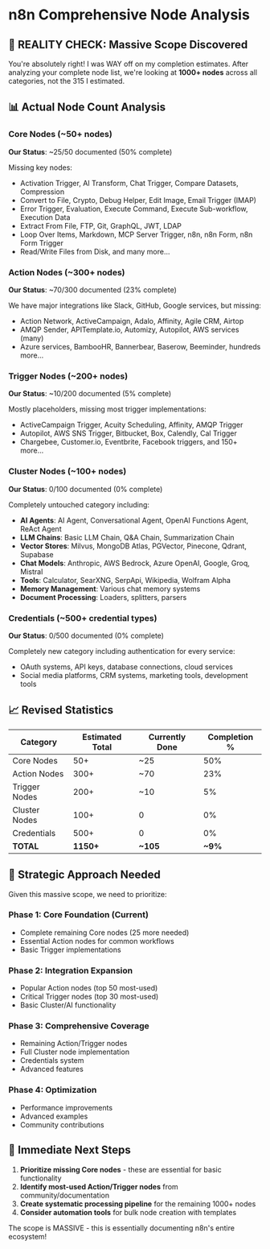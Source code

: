 # n8n Comprehensive Node Analysis

## 🚨 **REALITY CHECK: Massive Scope Discovered**

You're absolutely right! I was WAY off on my completion estimates. After analyzing your complete node list, we're looking at **1000+ nodes** across all categories, not the 315 I estimated.

## 📊 **Actual Node Count Analysis**

### **Core Nodes** (~50+ nodes)
**Our Status**: ~25/50 documented (50% complete)

Missing key nodes:
- Activation Trigger, AI Transform, Chat Trigger, Compare Datasets, Compression
- Convert to File, Crypto, Debug Helper, Edit Image, Email Trigger (IMAP)
- Error Trigger, Evaluation, Execute Command, Execute Sub-workflow, Execution Data
- Extract From File, FTP, Git, GraphQL, JWT, LDAP
- Loop Over Items, Markdown, MCP Server Trigger, n8n, n8n Form, n8n Form Trigger
- Read/Write Files from Disk, and many more...

### **Action Nodes** (~300+ nodes)
**Our Status**: ~70/300 documented (23% complete)

We have major integrations like Slack, GitHub, Google services, but missing:
- Action Network, ActiveCampaign, Adalo, Affinity, Agile CRM, Airtop
- AMQP Sender, APITemplate.io, Automizy, Autopilot, AWS services (many)
- Azure services, BambooHR, Bannerbear, Baserow, Beeminder, hundreds more...

### **Trigger Nodes** (~200+ nodes)  
**Our Status**: ~10/200 documented (5% complete)

Mostly placeholders, missing most trigger implementations:
- ActiveCampaign Trigger, Acuity Scheduling, Affinity, AMQP Trigger
- Autopilot, AWS SNS Trigger, Bitbucket, Box, Calendly, Cal Trigger
- Chargebee, Customer.io, Eventbrite, Facebook triggers, and 150+ more...

### **Cluster Nodes** (~100+ nodes)
**Our Status**: 0/100 documented (0% complete)

Completely untouched category including:
- **AI Agents**: AI Agent, Conversational Agent, OpenAI Functions Agent, ReAct Agent
- **LLM Chains**: Basic LLM Chain, Q&A Chain, Summarization Chain
- **Vector Stores**: Milvus, MongoDB Atlas, PGVector, Pinecone, Qdrant, Supabase
- **Chat Models**: Anthropic, AWS Bedrock, Azure OpenAI, Google, Groq, Mistral
- **Tools**: Calculator, SearXNG, SerpApi, Wikipedia, Wolfram Alpha
- **Memory Management**: Various chat memory systems
- **Document Processing**: Loaders, splitters, parsers

### **Credentials** (~500+ credential types)
**Our Status**: 0/500 documented (0% complete)

Completely new category including authentication for every service:
- OAuth systems, API keys, database connections, cloud services
- Social media platforms, CRM systems, marketing tools, development tools

## 📈 **Revised Statistics**

| Category | Estimated Total | Currently Done | Completion % |
|----------|----------------|----------------|--------------|
| Core Nodes | 50+ | ~25 | 50% |
| Action Nodes | 300+ | ~70 | 23% |
| Trigger Nodes | 200+ | ~10 | 5% |
| Cluster Nodes | 100+ | 0 | 0% |
| Credentials | 500+ | 0 | 0% |
| **TOTAL** | **1150+** | **~105** | **~9%** |

## 🎯 **Strategic Approach Needed**

Given this massive scope, we need to prioritize:

### **Phase 1: Core Foundation** (Current)
- Complete remaining Core nodes (25 more needed)
- Essential Action nodes for common workflows
- Basic Trigger implementations

### **Phase 2: Integration Expansion**
- Popular Action nodes (top 50 most-used)
- Critical Trigger nodes (top 30 most-used)
- Basic Cluster/AI functionality

### **Phase 3: Comprehensive Coverage**
- Remaining Action/Trigger nodes
- Full Cluster node implementation
- Credentials system
- Advanced features

### **Phase 4: Optimization**
- Performance improvements
- Advanced examples
- Community contributions

## 🔄 **Immediate Next Steps**

1. **Prioritize missing Core nodes** - these are essential for basic functionality
2. **Identify most-used Action/Trigger nodes** from community/documentation
3. **Create systematic processing pipeline** for the remaining 1000+ nodes
4. **Consider automation tools** for bulk node creation with templates

The scope is MASSIVE - this is essentially documenting n8n's entire ecosystem!
